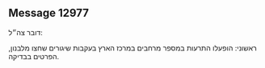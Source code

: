 ## Message 12977

דובר צה״ל:

ראשוני: הופעלו התרעות במספר מרחבים במרכז הארץ בעקבות שיגורים שחצו מלבנון, הפרטים בבדיקה.

